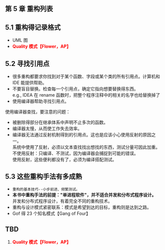 ## 第 5 章 重构列表

## 5.1 重构得记录格式

- UML 图
- <html><b style="color:red">Quality 模式【Flower，AP】</b></html>

## 5.2 寻找引用点

- 很多重构都要求你找到对于某个函数、字段或某个类的所有引用点。计算机和 IDE 能提供帮助。
- 不要盲目替换。检查每一个引用点，确定它指向想要替换得东西。  
  e.g., IDEA 在 rename 函数时，把整个程序注释中的相关的名字也给替换掉了
- 使用编译器帮助寻找引用点。

使用编译器查找，要注意的问题：

- 被删除得部分在继承体系中声明不止多次的函数。
- 编译器太慢，从而使工作失去效率。
- 编译器无法通过反射机制得到的引用点。这也是应该小心使用反射的原因之一。  
  系统中使用了反射，必须以文本查找找出想找的东西，测试分量可因此加重。  
  不使用反射：只编译、不测试，因为编译器会捕捉到可能的错误。  
   使用反射，这些便利都没有了，必须为编译搭配测试。

## 5.3 这些重构手法有多成熟

- `重构的基本技巧--小步前进、频繁测试。`
- **本书中重构手法的前提："单进程软件"，并不适合并发和分布式程序设计。**
  并发和分布式程序设计，有着完全不同的重构技术。
- 重构与设计模式紧密联系：模式是希望到达的目标，重构则是达到之路。
- Gof 得 23 个知名模式【Gang of Four】

## TBD

1. <html><b style="color:red">Quality 模式【Flower，AP】</b></html>

